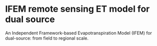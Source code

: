 # IFEM remote sensing ET model for dual source
An Independent Framework-based Evapotranspiration Model (IFEM) for dual-source: from field to regional scale.
